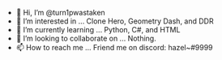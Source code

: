 - 👋 Hi, I’m @turn1pwastaken
- 👀 I’m interested in ... Clone Hero, Geometry Dash, and DDR
- 🌱 I’m currently learning ... Python, C#, and HTML
- 💞️ I’m looking to collaborate on ... Nothing.
- 📫 How to reach me ... Friend me on discord: hazel~#9999

<!---
turn1pwastaken/turn1pwastaken is a ✨ special ✨ repository because its `README.md` (this file) appears on your GitHub profile.
You can click the Preview link to take a look at your changes.
--->
